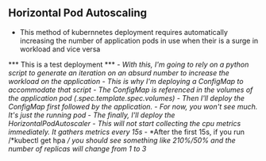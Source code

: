 ## Horizontal Pod Autoscaling
- This method of kubernnetes deployment requires automatically increasing the number of application pods in use when their is a surge in workload and vice versa

*** This is a test deployment ***
    - *With this, I'm going to rely on a python script to generate an iteration on an absurd number to increase the workload on the application*
    - *This is why I'm deploying a ConfigMap to accommodate that script*
    - *The ConfigMap is referenced in the volumes of the application pod (.spec.template.spec.volumes)*
    - *Then I'll deploy the ConfigMap first followed by the application.*
    - *For now, you won't see much. It's just the running pod*
    - *The finally, I'll deploy the HorizontalPodAutoscaler*
    - *This will not start collecting the cpu metrics immediately. It gathers metrics every 15s*
    - *After the first 15s, if you run /*kubectl get hpa */ you should see something like 210%/50% and the number of replicas will change from 1 to 3*

